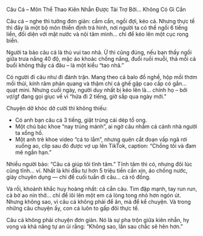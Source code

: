 Câu Cá – Môn Thể Thao Kiên Nhẫn Được Tài Trợ Bởi… Không Có Gì Cắn

Câu cá – nghe thì tưởng đơn giản: cầm cần, ngồi đợi, kéo cá. Nhưng thực tế thì đây là một bộ môn thiền định trá hình, nơi người ta có thể ngồi 6 tiếng liền, đối diện với mặt nước và nội tâm mình… chỉ để kéo lên một cục rong biển.

Người ta bảo câu cá là thú vui tao nhã. Ừ thì cũng đúng, nếu bạn thấy ngồi giữa trưa nắng 40 độ, mặc áo khoác chống nắng, đuổi ruồi muỗi, thả mồi cả buổi không thấy cá đâu – là một kiểu “tao nhã.”

Có người đi câu như đi đánh trận. Mang theo cả balo đồ nghề, hộp mồi thơm mồi thúi, kính râm phản quang và thậm chí cả ghế gập cao cấp có gắn… quạt mini. Nhưng cuối ngày, người duy nhất bị kéo lên là… chính họ – bởi vợ/gf đang gọi giục về vì “hứa đi 2 tiếng, giờ sắp qua ngày mới.”

Chuyện dở khóc dở cười thì không thiếu:
- Có anh bạn câu cá 3 tiếng, giật trúng cái dép tổ ong.
- Một chú bác khoe “nay trúng mánh”, ai ngờ câu nhầm cá cảnh nhà người ta xổng hồ.
- Một anh trẻ khoe video “cá to lắm”, nhưng quên cắt đoạn vấp ngã rơi xuống ao, clip sau đó được vợ up lên TikTok, caption: “Chồng tôi và đam mê ngắn hạn.”

Nhiều người bảo: “Câu cá giúp tôi tĩnh tâm.” Tĩnh tâm thì có, nhưng đôi lúc cũng tĩnh… ví. Nhất là khi đầu tư hơn 5 triệu tiền cần xịn, áo chống nước, giày chuyên dụng — chỉ để cuối tuần đi câu… cá rô đồng.

Và rồi, khoảnh khắc huy hoàng nhất: cá cắn câu. Tim đập mạnh, tay run run, cả bờ ao nín thở… chỉ để lôi lên một em cá lòng tong nhỏ hơn ngón út. Nhưng không sao, vì câu cá không phải để ăn, mà để kể chuyện. Và trong những câu chuyện ấy, con cá luôn to gấp đôi thực tế.

Câu cá không phải chuyện đơn giản. Nó là sự pha trộn giữa kiên nhẫn, hy vọng và khả năng tự an ủi rằng: “Không sao, lần sau chắc sẽ hên hơn.”